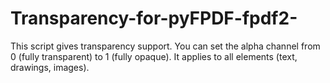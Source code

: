 # Transparency-for-pyFPDF-fpdf2-
This script gives transparency support. You can set the alpha channel from 0 (fully transparent) to 1 (fully opaque). It applies to all elements (text, drawings, images). 
